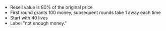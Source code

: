 - Resell value is 80% of the original price
- First round grants 100 money, subsequent rounds take 1 away each time
- Start with 40 lives
- Label "not enough money."
